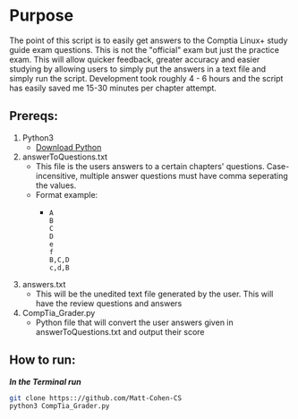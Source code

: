 # Purpose
The point of this script is to easily get answers to the Comptia Linux+ study guide exam questions. This is not the "official" exam but just the
practice exam. This will allow quicker feedback, greater accuracy and easier studying by allowing users to simply put the answers in a text file and simply run the script. Development took roughly 4 - 6 hours and the script has easily saved me 15-30 minutes per chapter attempt. 

## Prereqs:
1. Python3
   * [Download Python](https://www.python.org/downloads/ "Python.org")
2. answerToQuestions.txt 
   * This file is the users answers to a certain chapters' questions. Case-incensitive, multiple answer questions must have comma seperating the values.
   * Format example: 
     * ```ASCII
       A
       B
       C
       D
       e
       f
       B,C,D
       c,d,B
3. answers.txt
   * This will be the unedited text file generated by the user. This will have the review questions and answers
4. CompTia_Grader.py
   * Python file that will convert the user answers given in answerToQuestions.txt and output their score 

## How to run:
***In the Terminal run***
```Bash
git clone https:://github.com/Matt-Cohen-CS
python3 CompTia_Grader.py
```

[comment]: <> (https://github.com/adam-p/markdown-here/wiki/Markdown-Cheatsheet#links)
